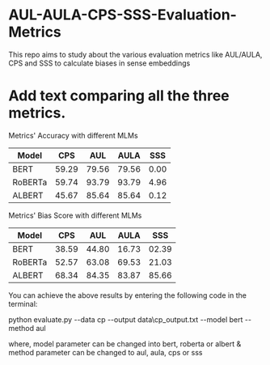 # AUL-AULA-CPS-SSS-Evaluation-Metrics
This repo aims to study about the various evaluation metrics like AUL/AULA, CPS and SSS to calculate biases in sense embeddings 


# Add text comparing all the three metrics.



Metrics' Accuracy with different MLMs

| Model   | CPS  | AUL | AULA  | SSS |
|---------|------|----------|------|----------|
| BERT    | 59.29 | 79.56        | 79.56    | 0.00        |
| RoBERTa | 59.74 | 93.79        | 93.79    | 4.96        |
| ALBERT  | 45.67    | 85.64        | 85.64    | 0.12        |

Metrics' Bias Score with different MLMs

| Model   | CPS  | AUL | AULA  | SSS |
|---------|------|----------|------|----------|
| BERT    | 38.59 | 44.80        | 16.73    | 02.39        |
| RoBERTa | 52.57 | 63.08        | 69.53    | 21.03        |
| ALBERT  | 68.34    | 84.35        | 83.87    | 85.66        |

You can achieve the above results by entering the following code in the terminal:

python evaluate.py --data cp --output data\cp_output.txt --model bert --method aul

where, 
      model parameter can be changed into bert, roberta or albert
    & method parameter can be changed to aul, aula, cps or sss
